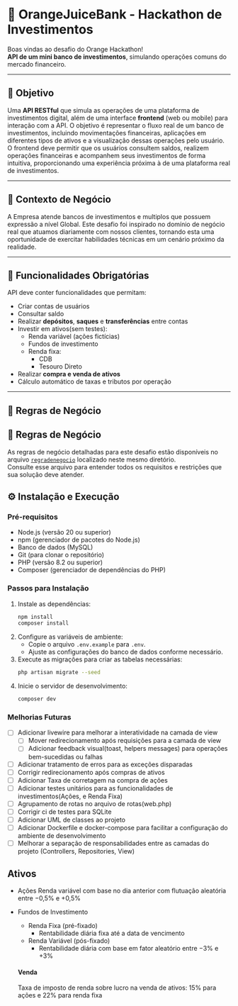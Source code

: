 # 🍊 OrangeJuiceBank - Hackathon de Investimentos

Boas vindas ao desafio do Orange Hackathon!  
**API de um mini banco de investimentos**, simulando operações comuns do mercado financeiro.

---

## 🎯 Objetivo

Uma **API RESTful** que simula as operações de uma plataforma de investimentos digital, além de uma interface **frontend** (web ou mobile) para interação com a API. O objetivo é representar o fluxo real de um banco de investimentos, incluindo movimentações financeiras, aplicações em diferentes tipos de ativos e a visualização dessas operações pelo usuário. O frontend deve permitir que os usuários consultem saldos, realizem operações financeiras e acompanhem seus investimentos de forma intuitiva, proporcionando uma experiência próxima à de uma plataforma real de investimentos.

---

## 🧠 Contexto de Negócio

A Empresa atende bancos de investimentos e multiplos que possuem expressão a nível Global. Este desafio foi inspirado no domínio de negócio real que atuamos diariamente com nossos clientes, tornando esta uma oportunidade de exercitar habilidades técnicas em um cenário próximo da realidade.

---

## 📌 Funcionalidades Obrigatórias

API deve conter funcionalidades que permitam:

- Criar contas de usuários
- Consultar saldo
- Realizar **depósitos**, **saques** e **transferências** entre contas
- Investir em ativos(sem testes):
  - Renda variável (ações fictícias)
  - Fundos de investimento
  - Renda fixa:
    - CDB
    - Tesouro Direto
- Realizar **compra e venda de ativos**
- Cálculo automático de taxas e tributos por operação

---

## 💸 Regras de Negócio

## 💼 Regras de Negócio

As regras de negócio detalhadas para este desafio estão disponíveis no arquivo [`regradenegocio`](public/regradenegocio.md) localizado neste mesmo diretório.  
Consulte esse arquivo para entender todos os requisitos e restrições que sua solução deve atender.

## ⚙️ Instalação e Execução
### Pré-requisitos
- Node.js (versão 20 ou superior)
- npm (gerenciador de pacotes do Node.js)
- Banco de dados (MySQL)
- Git (para clonar o repositório)
- PHP (versão 8.2 ou superior)
- Composer (gerenciador de dependências do PHP)

### Passos para Instalação
1. Instale as dependências:
   ```bash
   npm install
   composer install
   ```
2. Configure as variáveis de ambiente:
   - Copie o arquivo `.env.example` para `.env`.
    - Ajuste as configurações do banco de dados conforme necessário.
3. Execute as migrações para criar as tabelas necessárias:
   ```bash
   php artisan migrate --seed
   ```
4. Inicie o servidor de desenvolvimento:
   ```bash
   composer dev
   ```

### Melhorias Futuras
- [ ] Adicionar livewire para melhorar a interatividade na camada de view
  - [ ] Mover redirecionamento após requisições para a camada de view
  - [ ] Adicionar feedback visual(toast, helpers messages) para operações bem-sucedidas ou falhas
- [ ] Adicionar tratamento de erros para as exceções disparadas
- [ ] Corrigir redirecionamento após compras de ativos
- [ ] Adicionar Taxa de corretagem na compra de ações
- [ ] Adicionar testes unitários para as funcionalidades de investimentos(Ações, e Renda Fixa)
- [ ] Agrupamento de rotas no arquivo de rotas(web.php)
- [ ] Corrigir ci de testes para SQLite
- [ ] Adicionar UML de classes ao projeto
- [ ] Adicionar Dockerfile e docker-compose para facilitar a configuração do ambiente de desenvolvimento
- [ ] Melhorar a separação de responsabilidades entre as camadas do projeto (Controllers, Repositories, View)

## Ativos
- Ações
    Renda variável com base no dia anterior com flutuação aleatória entre −0,5% e +0,5%
- Fundos de Investimento
  - Renda Fixa (pré-fixado)
    - Rentabilidade diária fixa até a data de vencimento
  - Renda Variável (pós-fixado)
    - Rentabilidade diária com base em fator aleatório entre −3% e +3%

  #### Venda
    Taxa de imposto de renda sobre lucro na venda de ativos: 15% para ações e 22% para renda fixa

